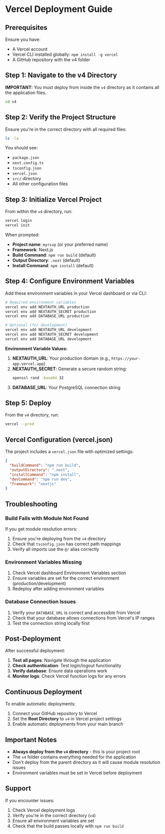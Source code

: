 # Vercel Deployment Guide

## Prerequisites

Ensure you have:
- A Vercel account
- Vercel CLI installed globally: `npm install -g vercel`
- A GitHub repository with the v4 folder

## Step 1: Navigate to the v4 Directory

**IMPORTANT:** You must deploy from inside the `v4` directory as it contains all the application files.

```bash
cd v4
```

## Step 2: Verify the Project Structure

Ensure you're in the correct directory with all required files:

```bash
ls -la
```

You should see:
- `package.json`
- `next.config.ts`
- `tsconfig.json`
- `vercel.json`
- `src/` directory
- All other configuration files

## Step 3: Initialize Vercel Project

From within the `v4` directory, run:

```bash
vercel login
vercel init
```

When prompted:
- **Project name**: `myrsvp` (or your preferred name)
- **Framework**: Next.js
- **Build Command**: `npm run build` (default)
- **Output Directory**: `.next` (default)
- **Install Command**: `npm install` (default)

## Step 4: Configure Environment Variables

Add these environment variables in your Vercel dashboard or via CLI:

```bash
# Required environment variables
vercel env add NEXTAUTH_URL production
vercel env add NEXTAUTH_SECRET production
vercel env add DATABASE_URL production

# Optional (for development)
vercel env add NEXTAUTH_URL development
vercel env add NEXTAUTH_SECRET development
vercel env add DATABASE_URL development
```

**Environment Variable Values:**

1. **NEXTAUTH_URL**: Your production domain (e.g., `https://your-app.vercel.app`)
2. **NEXTAUTH_SECRET**: Generate a secure random string:
   ```bash
   openssl rand -base64 32
   ```
3. **DATABASE_URL**: Your PostgreSQL connection string

## Step 5: Deploy

From the `v4` directory, run:

```bash
vercel --prod
```

## Vercel Configuration (vercel.json)

The project includes a `vercel.json` file with optimized settings:

```json
{
  "buildCommand": "npm run build",
  "outputDirectory": ".next",
  "installCommand": "npm install",
  "devCommand": "npm run dev",
  "framework": "nextjs"
}
```

## Troubleshooting

### Build Fails with Module Not Found

If you get module resolution errors:
1. Ensure you're deploying from the `v4` directory
2. Check that `tsconfig.json` has correct path mappings
3. Verify all imports use the `@/` alias correctly

### Environment Variables Missing

1. Check Vercel dashboard Environment Variables section
2. Ensure variables are set for the correct environment (production/development)
3. Redeploy after adding environment variables

### Database Connection Issues

1. Verify your `DATABASE_URL` is correct and accessible from Vercel
2. Check that your database allows connections from Vercel's IP ranges
3. Test the connection string locally first

## Post-Deployment

After successful deployment:

1. **Test all pages**: Navigate through the application
2. **Check authentication**: Test login/logout functionality
3. **Verify database**: Ensure data operations work
4. **Monitor logs**: Check Vercel function logs for any errors

## Continuous Deployment

To enable automatic deployments:

1. Connect your GitHub repository to Vercel
2. Set the **Root Directory** to `v4` in Vercel project settings
3. Enable automatic deployments from your main branch

## Important Notes

- **Always deploy from the `v4` directory** - this is your project root
- The `v4` folder contains everything needed for the application
- Don't deploy from the parent directory as it will cause module resolution issues
- Environment variables must be set in Vercel before deployment

## Support

If you encounter issues:
1. Check Vercel deployment logs
2. Verify you're in the correct directory (`v4`)
3. Ensure all environment variables are set
4. Check that the build passes locally with `npm run build`